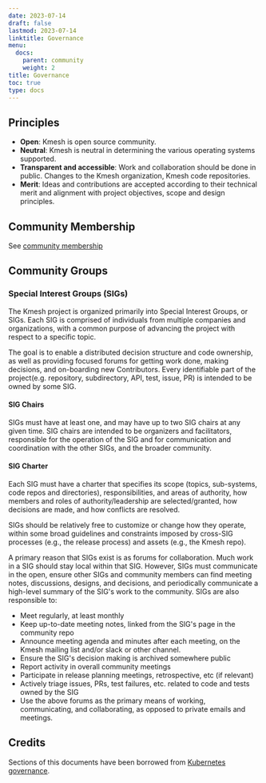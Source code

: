 ```yaml
---
date: 2023-07-14
draft: false
lastmod: 2023-07-14
linktitle: Governance
menu:
  docs:
    parent: community
    weight: 2
title: Governance
toc: true
type: docs
---
```


## Principles

- **Open**: Kmesh is open source community.
- **Neutral**: Kmesh is neutral in determining the various operating systems supported.
- **Transparent and accessible**: Work and collaboration should be done in public.
  Changes to the Kmesh organization, Kmesh code repositories.
- **Merit**: Ideas and contributions are accepted according to their technical merit
  and alignment with project objectives, scope and design principles.

## Community Membership

See [community membership](membership.md)


## Community Groups

### Special Interest Groups (SIGs)

The Kmesh project is organized primarily into Special Interest Groups, or SIGs. Each SIG is comprised of individuals from multiple companies and organizations, with a common purpose of advancing the project with respect to a specific topic.

The goal is to enable a distributed decision structure and code ownership, as well as providing focused forums for getting work done, making decisions, and on-boarding new Contributors. Every identifiable part of the project(e.g. repository, subdirectory, API, test, issue, PR) is intended to be owned by some SIG.


#### SIG Chairs

SIGs must have at least one, and may have up to two SIG chairs at any given time. SIG chairs are intended to be organizers and facilitators, responsible for the operation of the SIG and for communication and coordination with the other SIGs, and the broader community.

#### SIG Charter

Each SIG must have a charter that specifies its scope (topics, sub-systems, code repos and directories), responsibilities, and areas of authority, how members and roles of authority/leadership are selected/granted, how decisions are made, and how conflicts are resolved.

SIGs should be relatively free to customize or change how they operate, within some broad guidelines and constraints imposed by cross-SIG processes (e.g., the release process) and assets (e.g., the Kmesh repo).

A primary reason that SIGs exist is as forums for collaboration. Much work in a SIG should stay local within that SIG. However, SIGs must communicate in the open, ensure other SIGs and community members can find meeting notes, discussions, designs, and decisions, and periodically communicate a high-level summary of the SIG's work to the community. SIGs are also responsible to:

- Meet regularly, at least monthly
- Keep up-to-date meeting notes, linked from the SIG's page in the community repo
- Announce meeting agenda and minutes after each meeting, on the Kmesh mailing list and/or slack or other channel.
- Ensure the SIG's decision making is archived somewhere public
- Report activity in overall community meetings
- Participate in release planning meetings, retrospective, etc (if relevant)
- Actively triage issues, PRs, test failures, etc. related to code and tests owned by the SIG
- Use the above forums as the primary means of working, communicating, and collaborating, as opposed to private emails and meetings.

## Credits

Sections of this documents have been borrowed from [Kubernetes governance](https://github.com/kubernetes/community/blob/master/governance.md).